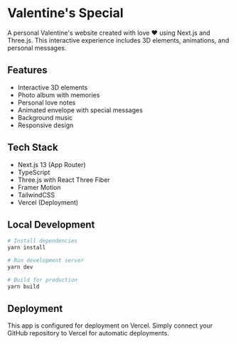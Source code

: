# Valentine's Special

A personal Valentine's website created with love ❤️ using Next.js and Three.js. This interactive experience includes 3D elements, animations, and personal messages.

## Features

- Interactive 3D elements
- Photo album with memories
- Personal love notes
- Animated envelope with special messages
- Background music
- Responsive design

## Tech Stack

- Next.js 13 (App Router)
- TypeScript
- Three.js with React Three Fiber
- Framer Motion
- TailwindCSS
- Vercel (Deployment)

## Local Development

```bash
# Install dependencies
yarn install

# Run development server
yarn dev

# Build for production
yarn build
```

## Deployment

This app is configured for deployment on Vercel. Simply connect your GitHub repository to Vercel for automatic deployments.
